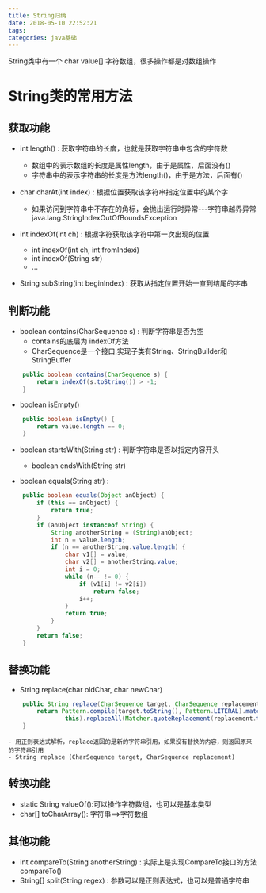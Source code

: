 ```yaml
---
title: String归纳
date: 2018-05-10 22:52:21
tags: 
categories: java基础
---
```

String类中有一个 char value[] 字符数组，很多操作都是对数组操作 

# String类的常用方法
## 获取功能
- int length() : 获取字符串的长度，也就是获取字符串中包含的字符数
	- 数组中的表示数组的长度是属性length，由于是属性，后面没有()
	- 字符串中的表示字符串的长度是方法length()，由于是方法，后面有()

- char charAt(int index) : 根据位置获取该字符串指定位置中的某个字
	- 如果访问到字符串中不存在的角标，会抛出运行时异常---字符串越界异常 java.lang.StringIndexOutOfBoundsException

- int indexOf(int ch) : 根据字符获取该字符中第一次出现的位置
	- int indexOf(int ch, int fromIndexi)
	- int indexOf(String str)
	- ...

- String subString(int beginIndex) : 获取从指定位置开始一直到结尾的字串

<!--more-->

## 判断功能
- boolean contains(CharSequence s) : 判断字符串是否为空
	- contains的底层为 indexOf方法
	- CharSequence是一个接口,实现子类有String、StringBuilder和StringBuffer
```java
    public boolean contains(CharSequence s) {
        return indexOf(s.toString()) > -1;
    }
```

- boolean isEmpty() 
```java
    public boolean isEmpty() {
        return value.length == 0;
    }
```

- boolean startsWith(String str) : 判断字符串是否以指定内容开头
	- boolean endsWith(String str)

- boolean equals(String str) : 
```java
    public boolean equals(Object anObject) {
        if (this == anObject) {
            return true;
        }
        if (anObject instanceof String) {
            String anotherString = (String)anObject;
            int n = value.length;
            if (n == anotherString.value.length) {
                char v1[] = value;
                char v2[] = anotherString.value;
                int i = 0;
                while (n-- != 0) {
                    if (v1[i] != v2[i])
                        return false;
                    i++;
                }
                return true;
            }
        }
        return false;
    }
```

## 替换功能

- String replace(char oldChar, char newChar)
```java
    public String replace(CharSequence target, CharSequence replacement) {
        return Pattern.compile(target.toString(), Pattern.LITERAL).matcher(
                this).replaceAll(Matcher.quoteReplacement(replacement.toString()));
    }
```
	- 用正则表达式解析，replace返回的是新的字符串引用，如果没有替换的内容，则返回原来的字符串引用
	- String replace (CharSequence target, CharSequence replacement)

## 转换功能
- static String valueOf():可以操作字符数组，也可以是基本类型
- char[] toCharArray(): 字符串==>字符数组

## 其他功能
- int compareTo(String anotherString) : 实际上是实现CompareTo接口的方法compareTo()
- String[] split(String regex) : 参数可以是正则表达式，也可以是普通字符串

